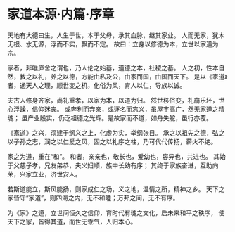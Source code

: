 # 家道本源·内篇·序章

天地有大德曰生，人生于世，本于父母，承其血脉，继其家业。
人而无家，犹木无根、水无源，浮而不实，飘而不定。
故曰：立身以修德为本，立世以家道为宗。

家者，非唯庐舍之谓也，乃人伦之始基，道德之本，社稷之基。
人之初，性本自然，教之以礼，养之以德，方能由私及公，由家而国，由国而天下。
是以《家道》者，通天人之理，顺世变之机，化俗为风，育人以仁，导族以诚。

夫古人修身齐家，尚礼重孝，以家为本，以道为归。
然世移俗变，礼崩乐坏，世心浮躁，信仰迷丧。
或奔利而弃亲，或逐名而忘义，虽屋宇高广，然无家道之精魂；
虽产业殷实，仍乏祖德之光辉。是故家而不道，如舟失舵，虽行亦覆。

《家道》之兴，须建于纲义之上，化虚为实，举纲张目。
承之以祖先之德，弘之以子孙之志，润之以仁爱之风，固之以礼序之柱，乃可代代传扬，薪火不绝。

家之为道，重在“和”。
和者，亲亲也，敬长也，爱幼也，容异也，共进也。
其始于父慈子孝，兄友弟恭，夫义妇顺，族中长幼有序；
其终于家族奋进，互助向荣，兴家立业，济世安人。

若斯道能立，斯风能扬，则家成仁之场，义之地，温情之所，精神之乡。
天下之家皆守“家道”，则四海之内，无不和睦；万邦之间，无不有序。

为《家》之道，立世间恒久之信仰，育时代有魂之文化，启未来和平之秩序，
使天下之家，皆得其道，而世无乖气，人归本心。
